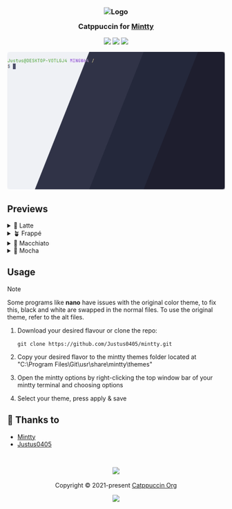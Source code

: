 <h3 align="center">
	<img src="https://raw.githubusercontent.com/catppuccin/catppuccin/main/assets/logos/exports/1544x1544_circle.png" width="100" alt="Logo"/><br/>
	<img src="https://raw.githubusercontent.com/catppuccin/catppuccin/main/assets/misc/transparent.png" height="30" width="0px"/>
	Catppuccin for <a href="https://github.com/mintty/mintty">Mintty</a>
	<img src="https://raw.githubusercontent.com/catppuccin/catppuccin/main/assets/misc/transparent.png" height="30" width="0px"/>
</h3>

<p align="center">
	<a href="https://github.com/Justus0405/mintty/stargazers"><img src="https://img.shields.io/github/stars/Justus0405/mintty?colorA=363a4f&colorB=b7bdf8&style=for-the-badge"></a>
	<a href="https://github.com/Justus0405/mintty/issues"><img src="https://img.shields.io/github/issues/Justus0405/mintty?colorA=363a4f&colorB=f5a97f&style=for-the-badge"></a>
	<a href="https://github.com/Justus0405/mintty/contributors"><img src="https://img.shields.io/github/contributors/Justus0405/mintty?colorA=363a4f&colorB=a6da95&style=for-the-badge"></a>
</p>

<p align="center">
	<img src="https://raw.githubusercontent.com/Justus0405/mintty/main/assets/preview.webp"/>
</p>

## Previews

<details>
<summary>🌻 Latte</summary>
<img src="https://raw.githubusercontent.com/Justus0405/mintty/main/assets/latte.webp"/>
</details>
<details>
<summary>🪴 Frappé</summary>
<img src="https://raw.githubusercontent.com/Justus0405/mintty/main/assets/frappe.webp"/>
</details>
<details>
<summary>🌺 Macchiato</summary>
<img src="https://raw.githubusercontent.com/Justus0405/mintty/main/assets/macchiato.webp"/>
</details>
<details>
<summary>🌿 Mocha</summary>
<img src="https://raw.githubusercontent.com/Justus0405/mintty/main/assets/mocha.webp"/>
</details>

## Usage

> [!NOTE]  
> Some programs like **nano** have issues with the original color theme, to fix this, black and white are swapped in the normal files.
> To use the original theme, refer to the alt files.

1. Download your desired flavour or clone the repo:

    ```shell
    git clone https://github.com/Justus0405/mintty.git
    ```

2. Copy your desired flavor to the mintty themes folder located at "C:\Program Files\Git\usr\share\mintty\themes"
3. Open the mintty options by right-clicking the top window bar of your mintty terminal and choosing options
4. Select your theme, press apply & save

## 💝 Thanks to

- [Mintty](https://github.com/mintty/mintty)
- [Justus0405](https://github.com/Justus0405)

&nbsp;

<p align="center">
	<img src="https://raw.githubusercontent.com/catppuccin/catppuccin/main/assets/footers/gray0_ctp_on_line.svg?sanitize=true" />
</p>

<p align="center">
	Copyright &copy; 2021-present <a href="https://github.com/catppuccin" target="_blank">Catppuccin Org</a>
</p>

<p align="center">
	<a href="https://github.com/catppuccin/catppuccin/blob/main/LICENSE"><img src="https://img.shields.io/static/v1.svg?style=for-the-badge&label=License&message=MIT&logoColor=d9e0ee&colorA=363a4f&colorB=b7bdf8"/></a>
</p>
